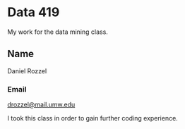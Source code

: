 # Data 419
My work for the data mining class.
## Name
Daniel Rozzel
### Email
drozzel@mail.umw.edu

I took this class in order to gain further coding experience.

